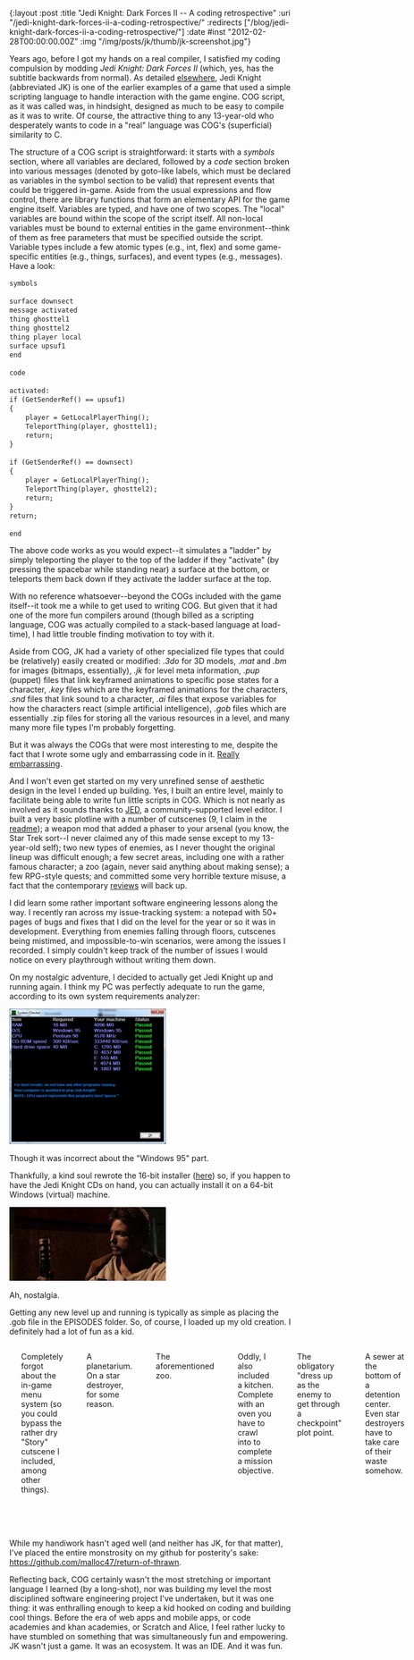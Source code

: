 {:layout :post
 :title "Jedi Knight: Dark Forces II -- A coding retrospective"
 :uri "/jedi-knight-dark-forces-ii-a-coding-retrospective/"
 :redirects ["/blog/jedi-knight-dark-forces-ii-a-coding-retrospective/"]
 :date #inst "2012-02-28T00:00:00.00Z"
 :img "/img/posts/jk/thumb/jk-screenshot.jpg"}

Years ago, before I got my hands on a real compiler, I satisfied my
coding compulsion by modding *Jedi Knight: Dark Forces II* (which,
yes, has the subtitle backwards from normal). As detailed
[elsewhere][1], Jedi Knight (abbreviated JK) is one of the earlier
examples of a game that used a simple scripting language to handle
interaction with the game engine. COG script, as it was called was, in
hindsight, designed as much to be easy to compile as it was to write.
Of course, the attractive thing to any 13-year-old who desperately
wants to code in a "real" language was COG's (superficial) similarity
to C.

The structure of a COG script is straightforward: it starts with a
*symbols* section, where all variables are declared, followed
by a *code* section broken into various messages (denoted by
goto-like labels, which must be declared as variables in the symbol
section to be valid) that represent events that could be triggered
in-game.  Aside from the usual expressions and flow control, there are
library functions that form an elementary API for the game engine
itself. Variables are typed, and have one of two scopes. The "local"
variables are bound within the scope of the script itself.  All
non-local variables must be bound to external entities in the game
environment--think of them as free parameters that must be specified
outside the script. Variable types include a few atomic types (e.g.,
int, flex) and some game-specific entities (e.g., things, surfaces),
and event types (e.g., messages). Have a look:

    symbols

    surface downsect
    message activated
    thing ghosttel1
    thing ghosttel2
    thing player local
    surface upsuf1
    end

    code

    activated:
    if (GetSenderRef() == upsuf1)
    {
	    player = GetLocalPlayerThing();
	    TeleportThing(player, ghosttel1);
	    return;
    }

    if (GetSenderRef() == downsect)
    {
	    player = GetLocalPlayerThing();
	    TeleportThing(player, ghosttel2);
	    return;
    }
    return;

    end

The above code works as you would expect--it simulates a "ladder" by
simply teleporting the player to the top of the ladder if they
"activate" (by pressing the spacebar while standing near) a surface at
the bottom, or teleports them back down if they activate the ladder
surface at the top.

With no reference whatsoever--beyond the COGs included with the game
itself--it took me a while to get used to writing COG. But given that
it had one of the more fun compilers around (though billed as a
scripting language, COG was actually compiled to a stack-based
language at load-time), I had little trouble finding motivation to toy
with it.

Aside from COG, JK had a variety of other specialized file types that
could be (relatively) easily created or modified: .*3do* for 3D
models, .*mat* and *.bm* for images (bitmaps, essentially), *.jk* for
level meta information, *.pup* (puppet) files that link keyframed
animations to specific pose states for a character, *.key* files which
are the keyframed animations for the characters, *.snd* files that
link sound to a character, *.ai* files that expose variables for how
the characters react (simple artificial intelligence), *.gob* files
which are essentially .zip files for storing all the various resources
in a level, and many many more file types I'm probably forgetting.

But it was always the COGs that were most interesting to me, despite the fact that I wrote some ugly and embarrassing code in it. [Really embarrassing][7].

And I won't even get started on my very unrefined sense of aesthetic
design in the level I ended up building. Yes, I built an entire level,
mainly to facilitate being able to write fun little scripts in
COG. Which is not nearly as involved as it sounds thanks to [JED][3],
a community-supported level editor. I built a very basic plotline with
a number of cutscenes (9, I claim in the [readme][4]); a weapon mod
that added a phaser to your arsenal (you know, the Star Trek sort--I
never claimed any of this made sense except to my 13-year-old self);
two new types of enemies, as I never thought the original lineup was
difficult enough; a few secret areas, including one with a rather
famous character; a zoo (again, never said anything about making
sense); a few RPG-style quests; and committed some very horrible
texture misuse, a fact that the contemporary [reviews][5] will back
up.

I did learn some rather important software engineering lessons along
the way. I recently ran across my issue-tracking system: a notepad
with 50+ pages of bugs and fixes that I did on the level for the year
or so it was in development. Everything from enemies falling through
floors, cutscenes being mistimed, and impossible-to-win scenarios,
were among the issues I recorded. I simply couldn't keep track of the
number of issues I would notice on every playthrough without writing
them down.

On my nostalgic adventure, I decided to actually get Jedi Knight up
and running again. I think my PC was perfectly adequate to run the
game, according to its own system requirements analyzer:

<div class="centered">

<a href="/img/posts/jk/jk-analyzer.png"><img src="/img/posts/jk/thumb/jk-analyzer.jpg" alt="Analyzer" width="280" height="242" /></a>
<p>Though it was incorrect about the "Windows 95" part.</p>

</div>

Thankfully, a kind soul rewrote the 16-bit installer ([here][6]) so,
if you happen to have the Jedi Knight CDs on hand, you can actually
install it on a 64-bit Windows (virtual) machine.

<div class="centered">

<a href="/img/posts/jk/jk-screenshot.png"><img src="/img/posts/jk/thumb/jk-screenshot.jpg" alt="Cinematic Screenshot" width="280" height="132" /></a>
<p>Ah, nostalgia.</p>

</div>

Getting any new level up and running is typically as simple as placing the .gob file in the EPISODES folder. So, of course, I loaded up my old creation. I definitely had a lot of fun as a kid.

<div class="columns">

<a href="/img/posts/jk/002.png"><img src="/img/posts/jk/thumb/002.jpg" alt="Screenshot 1" width="280" height="175" /></a>
<p>Completely forgot about the in-game menu system (so you could bypass
the rather dry "Story" cutscene I included, among other things).</p>

<a href="/img/posts/jk/007.png"><img src="/img/posts/jk/thumb/007.jpg" alt="Screenshot 2" width="280" height="175" /></a>
<p>A planetarium. On a star destroyer, for some reason.</p>

<a href="/img/posts/jk/008.png"><img src="/img/posts/jk/thumb/008.jpg" alt="Screenshot 3" width="280" height="175" /></a>
<p>The aforementioned zoo.</p>

<a href="/img/posts/jk/011.png"><img src="/img/posts/jk/thumb/011.jpg" alt="Screenshot 4" width="280" height="175" /></a>
<p>Oddly, I also included a kitchen. Complete with an oven you have to
crawl into to complete a mission objective.</p>

<a href="/img/posts/jk/019.png"><img src="/img/posts/jk/thumb/019.jpg" alt="Screenshot 5" width="280" height="175" /></a>
<p>The obligatory "dress up as the enemy to get through a checkpoint"
plot point.</p>

<a href="/img/posts/jk/024.png"><img src="/img/posts/jk/thumb/024.jpg" alt="Screenshot 6" width="280" height="175" /></a>
<p>A sewer at the bottom of a detention center. Even star destroyers have
to take care of their waste somehow.</p>

<a href="/img/posts/jk/027.png"><img src="/img/posts/jk/thumb/027.jpg" alt="Screenshot 7" width="280" height="175" /></a>
<p>Grand Admiral Thrawn himself, wielding a phaser. And fairly deadly at
that--I died a dozen times or so before beating him.</p>

<a href="/img/posts/jk/035.png"><img src="/img/posts/jk/thumb/035.jpg" alt="Screenshot 8" width="280" height="175" /></a>
<p>Barney makes an appearance. And yes, you can obliterate him.</p>

</div>

While my handiwork hasn't aged well (and neither has JK, for that
matter), I've placed the entire monstrosity on my github for
posterity's sake: <https://github.com/malloc47/return-of-thrawn>.

Reflecting back, COG certainly wasn't the most stretching or important
language I learned (by a long-shot), nor was building my level the
most disciplined software engineering project I've undertaken, but it
was one thing: it was enthralling enough to keep a kid hooked on
coding and building cool things. Before the era of web apps and mobile
apps, or code academies and khan academies, or Scratch and Alice, I
feel rather lucky to have stumbled on something that was
simultaneously fun and empowering. JK wasn't just a game. It was an
ecosystem. It was an IDE. And it was fun.

[1]: https://www.gamasutra.com/view/feature/3233/adding_languages_to_game_engines.php
[2]: https://raw.github.com/malloc47/return-of-thrawn/master/thrawn/cog/forcefield_goal.cog
[3]: https://jkdf2.fandom.com/wiki/JED
[4]: https://raw.github.com/malloc47/return-of-thrawn/master/thrawn/readme.txt
[5]: https://tacc.massassi.net/levels/review.php?id=41
[6]: https://code.google.com/p/starwarsjediknightaltinstall/
[7]: https://raw.github.com/malloc47/return-of-thrawn/master/thrawn/cog/forcefield_goal.cog
